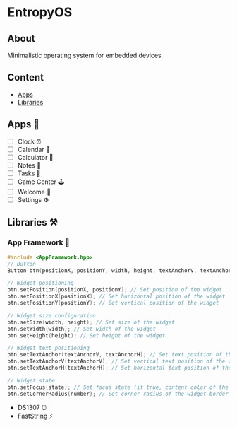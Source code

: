 # EntropyOS
## About
Minimalistic operating system for embedded devices

## Content
- [Apps](#apps)
- [Libraries](#libraries)

<a id="apps"></a>
## Apps 🔮
- [ ] Clock ⏰
- [ ] Calendar 📅
- [ ] Calculator 📱
- [ ] Notes 📝
- [ ] Tasks 📑
- [ ] Game Center 🕹️
- [ ] Welcome 🎩
- [ ] Settings ⚙️

<a id="libraries"></a>
## Libraries ⚒️
### App Framework 🔋
```cpp
#include <AppFramework.hpp>
// Button
Button btn(positionX, positionY, width, height, textAnchorV, textAnchorH)

// Widget positioning
btn.setPosition(positionX, positionY); // Set position of the widget
btn.setPositionX(positionX); // Set horizontal position of the widget
btn.setPositionY(positionY); // Set vertical position of the widget

// Widget size configuration
btn.setSize(width, height); // Set size of the widget
btn.setWidth(width); // Set width of the widget
btn.setHeight(height); // Set height of the widget

// Widget text positioning
btn.setTextAnchor(textAnchorV, textAnchorH); // Set text position of the widget (vertical: 1 - top, 2 - center, 3 - bottom; horizontal: 1 - left, 2 - center, 3 - right)
btn.setTextAnchorV(textAnchorV); // Set vertical text position of the widget
btn.setTextAnchorH(textAnchorH); // Set horizontal text position of the widget

// Widget state
btn.setFocus(state); // Set focus state (if true, content color of the widget will be inverted)
btn.setCornerRadius(number); // Set corner radius of the widget border
```

- DS1307 ⏰
- FastString ⚡





